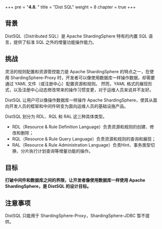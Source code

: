 +++
pre = "<b>4.8. </b>"
title = "Dist SQL"
weight = 8
chapter = true
+++

## 背景

DistSQL（Distributed SQL）是 Apache ShardingSphere 特有的内置 SQL 语言，提供了标准 SQL 之外的增量功能操作能力。

## 挑战

灵活的规则配置和资源管控能力是 Apache ShardingSphere 的特点之一，在使用 ShardingSphere-Proxy 时，开发者可以像使用数据库一样操作数据，却需要通过 YAML 文件（或注册中心）配置资源和规则。
然而，YAML 格式的展现形式，以及注册中心动态修改带来的操作习惯变更，对于运维人员来说并不友好。

DistSQL 让用户可以像操作数据库一样操作 Apache ShardingSphere，使其从面向开发人员的框架和中间件转变为面向运维人员的基础设施产品。

DistSQL 划分为 RDL、RQL 和 RAL 这三种具体类型。

 - RDL（Resource & Rule Definition Language）负责资源和规则的创建、修改和删除；
 - RQL（Resource & Rule Query Language）负责资源和规则的查询和展现；
 - RAL（Resource & Rule Administration Language）负责Hint、事务类型切换、分片执行计划查询等增量功能的操作。

## 目标

**打破中间件和数据库之间的界限，让开发者像使用数据库一样使用 Apache ShardingSphere，是 DistSQL 的设计目标。**

## 注意事项

DistSQL 只能用于 ShardingSphere-Proxy，ShardingSphere-JDBC 暂不提供。
